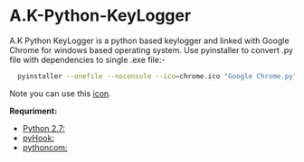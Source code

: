 # A.K-Python-KeyLogger
A.K Python KeyLogger is a python based keylogger and linked with Google Chrome for windows based operating system.
Use pyinstaller to convert .py file with dependencies to single .exe file:-
```bash
  pyinstaller --onefile --noconsole --ico=chrome.ico "Google Chrome.py"
```
  
Note you can use this [icon](http://www.iconarchive.com/download/i95295/dtafalonso/android-l/Chrome.ico).

**Requriment:**
- [Python 2.7:](http://www.python.org/getit/)
- [pyHook:](http://sourceforge.net/projects/pyhook/)
- [pythoncom:](http://sourceforge.net/projects/pywin32/)

